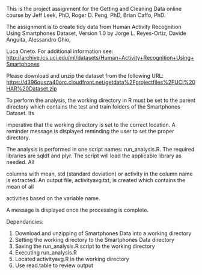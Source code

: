 This is the project assignment for the Getting and Cleaning Data online course by Jeff Leek, PhD, Roger D. Peng, PhD, Brian Caffo, PhD.

The assignment is to create tidy data from Human Activity Recognition Using Smartphones Dataset, Version 1.0 by Jorge L. Reyes-Ortiz, Davide Anguita, Alessandro Ghio, 

Luca Oneto.  For additional information see:  http://archive.ics.uci.edu/ml/datasets/Human+Activity+Recognition+Using+Smartphones 

Please download and unzip the dataset from the following URL:  https://d396qusza40orc.cloudfront.net/getdata%2Fprojectfiles%2FUCI%20HAR%20Dataset.zip 

To perform the analysis, the working directory in R must be set to the parent directory which contains the test and train folders of the Smartphones Dataset.  Its 

imperative that the working directory is set to the correct location.  A reminder message is displayed reminding the user to set the proper directory.  

The analysis is performed in one script names: run_analysis.R.  The required libraries are sqldf and plyr.  The script will load the applicable library as needed. All 

columns with mean, std (standard deviation) or activity in the column name is extracted.  An output file, activityavg.txt, is created which contains the mean of all 

activities based on the variable name.

A message is displayed once the processing is complete.

Dependancies:
1. Download and unzipping of Smartphones Data into a working directory
2. Setting the working directory to the Smartphones Data directory
3. Saving the run_analysis.R script to the working directory
4. Executing run_analysis.R
5. Located activityavg.R in the working directory
6. Use read.table to review output
